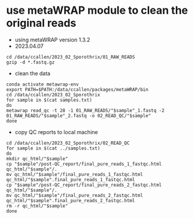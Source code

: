 # use metaWRAP module to clean the original reads
* using metaWRAP version 1.3.2
* 2023.04.07

```
cd /data/ccallen/2023_02_Sporothrix/01_RAW_READS
gzip -d *.fastq.gz
```

* clean the data
```
conda activate metawrap-env
export PATH=$PATH:/data/ccallen/packages/metaWRAP/bin
cd /data/ccallen/2023_02_Sporothrix
for sample in $(cat samples.txt)
do
metawrap read_qc -t 28 -1 01_RAW_READS/"$sample"_1.fastq -2 01_RAW_READS/"$sample"_2.fastq -o 02_READ_QC/"$sample"
done
```



* copy QC reports to local machine

```
cd /data/ccallen/2023_02_Sporothrix/02_READ_QC
for sample in $(cat ../samples.txt)
do
mkdir qc_html/"$sample"
cp "$sample"/post-QC_report/final_pure_reads_1_fastqc.html qc_html/"$sample"/.
mv qc_html/"$sample"/final_pure_reads_1_fastqc.html qc_html/"$sample".final_pure_reads_1_fastqc.html
cp "$sample"/post-QC_report/final_pure_reads_2_fastqc.html qc_html/"$sample"/.
mv qc_html/"$sample"/final_pure_reads_2_fastqc.html qc_html/"$sample".final_pure_reads_2_fastqc.html
rm -r qc_html/"$sample"
done
```